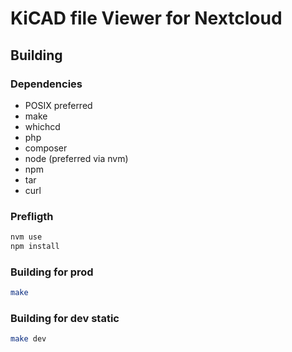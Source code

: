 # KiCAD file Viewer for Nextcloud

## Building

### Dependencies

- POSIX preferred
- make
- whichcd
- php
- composer
- node (preferred via nvm)
- npm
- tar
- curl

### Prefligth

```sh
nvm use
npm install
```

### Building for prod

```sh
make
```

### Building for dev static

```sh
make dev
```
